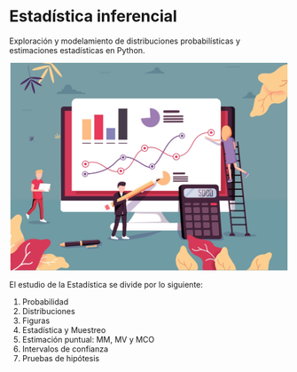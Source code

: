 # Estadística inferencial

Exploración y modelamiento de distribuciones probabilísticas y estimaciones estadísticas en Python.  

<p align="center">
  <img src="../figures/statistics.jpg" width="500">
</p>

El estudio de la Estadística se divide por lo siguiente:
1. Probabilidad 
2. Distribuciones
3. Figuras
4. Estadística y Muestreo
5. Estimación puntual: MM, MV y MCO 
6. Intervalos de confianza
7. Pruebas de hipótesis

